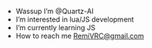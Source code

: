 - Wassup I’m @Quartz-AI
- I’m interested in lua/JS development
- I’m currently learning JS
- How to reach me RemiVRC@gmail.com
